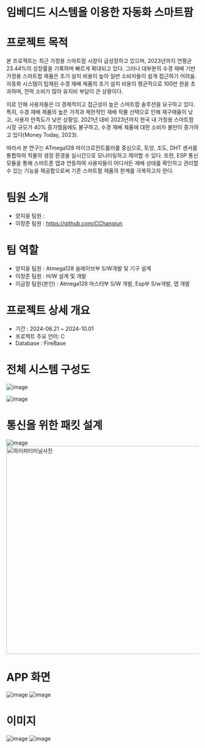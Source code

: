 # 임베디드 시스템을 이용한 자동화 스마트팜

# 프로젝트 목적
본 프로젝트는 최근 가정용 스마트팜 시장이 급성장하고 있으며, 2023년까지 연평균 23.44%의 성장률을 기록하며 빠르게 확대되고 있다. 그러나 대부분의 수경 재배 기반 가정용 스마트팜 제품은 초기 설치 비용이 높아 일반 소비자들이 쉽게 접근하기 어려움. 자동화 시스템이 탑재된 수경 재배 제품의 초기 설치 비용이 평균적으로 100만 원을 초과하며, 전력 소비가 많아 유지비 부담이 큰 상황이다​.
 
이로 인해 사용자들은 더 경제적이고 접근성이 높은 스마트팜 솔루션을 요구하고 있다. 특히, 수경 재배 제품의 높은 가격과 제한적인 재배 작물 선택으로 인해 재구매율이 낮고, 사용자 만족도가 낮은 상황임. 2021년 대비 2023년까지 한국 내 가정용 스마트팜 시장 규모가 40% 증가했음에도 불구하고, 수경 재배 제품에 대한 소비자 불만이 증가하고 있다​(Money Today, 2023).
 
따라서 본 연구는 ATmega128 마이크로컨트롤러를 중심으로, 토양, 조도, DHT 센서를 통합하여 작물의 생장 환경을 실시간으로 모니터링하고 제어할 수 있다.
또한, ESP 통신 모듈을 통해 스마트폰 앱과 연동하여 사용자들이 어디서든 재배 상태를 확인하고 관리할 수 있는 기능을 제공함으로써 기존 스마트팜 제품의 한계를 극복하고자 한다​.

# 팀원 소개
- 양지웅 팀원 : 
- 이창준 팀원 : https://github.com/CChangjun

# 팀 역할
- 양지웅 팀원 : Atmega128 슬레이브부 S/W개발 및 기구 설계
- 이창준 팀원 : H/W 설계 및 개발
- 이금창 팀원(본인) : Atmega128 마스터부 S/W 개발, Esp부 S/w개발, 앱 개발
# 프로젝트 상세 개요
- 기간 : 2024-06.21 ~ 2024-10.01
- 프로젝트 주요 언어: C
- Database : FireBase

# 전체 시스템 구성도
![image](https://github.com/user-attachments/assets/885d2200-3734-4cbb-907c-293572641459)

![image](https://github.com/user-attachments/assets/0a68bc55-1f16-494e-897c-67c84eaea731)

# 통신을 위한 패킷 설계
![image](https://github.com/user-attachments/assets/f9373149-3384-4347-8a7d-d6a3cd9c694e)
<img width="545" alt="하이퍼터미널사진" src="https://github.com/user-attachments/assets/154f78b4-779d-4294-900c-ab7207d95162">

# APP 화면
![image](https://github.com/user-attachments/assets/b4d67199-8b25-440a-9bcd-803aec16fea5)
![image](https://github.com/user-attachments/assets/62f2cb6f-e66c-4996-be98-a15d7758b982)

# 이미지
![image](https://github.com/user-attachments/assets/0d6eeb49-8b28-4a1b-9647-a45e0ed0adda)
![image](https://github.com/user-attachments/assets/6f500298-4791-4dcf-ae27-b04a14291fd2)
